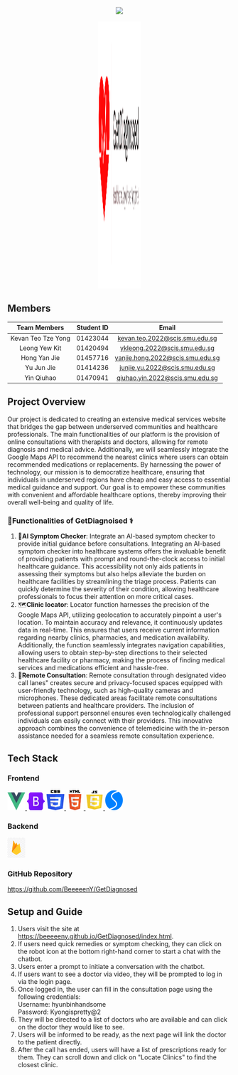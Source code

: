 <!-- markdownlint-disable MD022 MDO31 MD032 MD033 MD034 -->
<p align="center">
      <img src="https://readme-typing-svg.demolab.com/?lines=G4T5+Life+Below+Water&font=Fira%20Code&center=true&width=380&height=50&duration=4000&pause=1000">
</p>
<p align="center">
      <img src="images/logo.png" style="height: 15vh; width: 10vw;">
</p>

## Members
| Team Members         | Student ID | Email                            |
| :------------------: | :--------: | :------------------------------: |
| Kevan Teo Tze Yong   |  01423044  | kevan.teo.2022@scis.smu.edu.sg   |
| Leong Yew Kit        |  01420494  | ykleong.2022@scis.smu.edu.sg     |
| Hong Yan Jie         |  01457716  | yanjie.hong.2022@scis.smu.edu.sg |
| Yu Jun Jie           |  01414236  | junjie.yu.2022@scis.smu.edu.sg   |
| Yin Qiuhao           |  01470941  | qiuhao.yin.2022@scis.smu.edu.sg  |

## Project Overview
Our project is dedicated to creating an extensive medical services website that bridges the gap between underserved communities and healthcare professionals. The main functionalities of our platform is the provision of online consultations with therapists and doctors, allowing for remote diagnosis and medical advice. Additionally, we will seamlessly integrate the Google Maps API to recommend the nearest clinics where users can obtain recommended medications or replacements. By harnessing the power of technology, our mission is to democratize healthcare, ensuring that individuals in underserved regions have cheap and easy access to essential medical guidance and support. Our goal is to empower these communities with convenient and affordable healthcare options, thereby improving their overall well-being and quality of life.


### 💉Functionalities of GetDiagnoised ⚕
1. 🤖<b>AI Symptom Checker</b>: Integrate an AI-based symptom checker to provide initial guidance before consultations. Integrating an AI-based symptom checker into healthcare systems offers the invaluable benefit of providing patients with prompt and round-the-clock access to initial healthcare guidance. This accessibility not only aids patients in assessing their symptoms but also helps alleviate the burden on healthcare facilities by streamlining the triage process. Patients can quickly determine the severity of their condition, allowing healthcare professionals to focus their attention on more critical cases.
2. 🗺<b>Clinic locator</b>: Locator function harnesses the precision of the Google Maps API, utilizing geolocation to accurately pinpoint a user's location. To maintain accuracy and relevance, it continuously updates data in real-time. This ensures that users receive current information regarding nearby clinics, pharmacies, and medication availability. Additionally, the function seamlessly integrates navigation capabilities, allowing users to obtain step-by-step directions to their selected healthcare facility or pharmacy, making the process of finding medical services and medications efficient and hassle-free.
3. 🎥<b>Remote Consultation</b>: Remote consultation through designated video call lanes" creates secure and privacy-focused spaces equipped with user-friendly technology, such as high-quality cameras and microphones. These dedicated areas facilitate remote consultations between patients and healthcare providers. The inclusion of professional support personnel ensures even technologically challenged individuals can easily connect with their providers. This innovative approach combines the convenience of telemedicine with the in-person assistance needed for a seamless remote consultation experience.

## Tech Stack
### Frontend
<a href="https://vuejs.org/" target="_blank" rel="noreferrer"> <img src="images/vue.png" alt="vuejs" width="40" height="40"/> </a>
<a href="https://getbootstrap.com" target="_blank" rel="noreferrer"> <img src="images/bootstrap.png" alt="bootstrap" width="40" height="40"/></a> 
<a href="https://www.w3schools.com/css/" target="_blank" rel="noreferrer"> <img src="images/css.png" alt="css3" width="40" height="45"/> </a>
<a href="https://www.w3.org/html/" target="_blank" rel="noreferrer"> <img src="images/html.png" alt="html5" width="40" height="45"/> </a>
<a href="https://www.javascript.com/" target="_blank" rel="noreferrer"> <img src="images/js.png" alt="javascript" width="40" height="45"/> </a>
<a href="https://swiperjs.com/" target="_blank" rel="noreferrer"> <img src="images/swiperjs.png" alt="swiper" width="40" height="45"/> </a>


### Backend
<a href="https://firebase.google.com/" target="_blank" rel="noreferrer"> <img src="images/firebase.png" alt="firebase" width="40" height="45"/> </a>

<!-- ### Deployment -->
<!-- https://deployment.d3rfeip13ibxct.amplifyapp.com/ (We will be deploying it again as we have to deploy a separate Flask app as well) -->
<!-- It will be up soon... -->

### GitHub Repository
https://github.com/BeeeeenY/GetDiagnosed

## Setup and Guide
1. Users visit the site at https://beeeeeny.github.io/GetDiagnosed/index.html.
2. If users need quick remedies or symptom checking, they can click on the robot icon at the bottom right-hand corner to start a chat with the chatbot.
3. Users enter a prompt to initiate a conversation with the chatbot.
4. If users want to see a doctor via video, they will be prompted to log in via the login page.
5. Once logged in, the user can fill in the consultation page using the following credentials: <br>
Username: hyunbinhandsome <br>
Password: Kyongispretty@2
6. They will be directed to a list of doctors who are available and can click on the doctor they would like to see.
7. Users will be informed to be ready, as the next page will link the doctor to the patient directly.
8. After the call has ended, users will have a list of prescriptions ready for them. They can scroll down and click on "Locate Clinics" to find the closest clinic.
